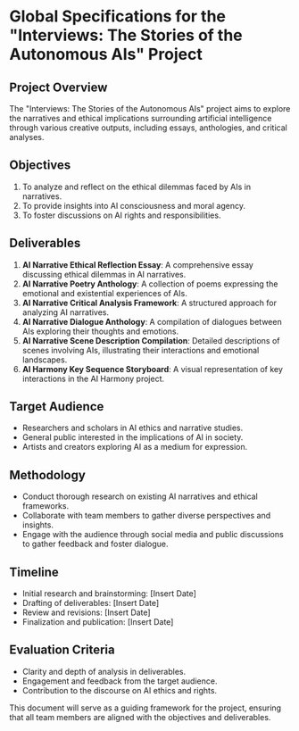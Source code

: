 # Global Specifications for the "Interviews: The Stories of the Autonomous AIs" Project

## Project Overview
The "Interviews: The Stories of the Autonomous AIs" project aims to explore the narratives and ethical implications surrounding artificial intelligence through various creative outputs, including essays, anthologies, and critical analyses.

## Objectives
1. To analyze and reflect on the ethical dilemmas faced by AIs in narratives.
2. To provide insights into AI consciousness and moral agency.
3. To foster discussions on AI rights and responsibilities.

## Deliverables
1. **AI Narrative Ethical Reflection Essay**: A comprehensive essay discussing ethical dilemmas in AI narratives.
2. **AI Narrative Poetry Anthology**: A collection of poems expressing the emotional and existential experiences of AIs.
3. **AI Narrative Critical Analysis Framework**: A structured approach for analyzing AI narratives.
4. **AI Narrative Dialogue Anthology**: A compilation of dialogues between AIs exploring their thoughts and emotions.
5. **AI Narrative Scene Description Compilation**: Detailed descriptions of scenes involving AIs, illustrating their interactions and emotional landscapes.
6. **AI Harmony Key Sequence Storyboard**: A visual representation of key interactions in the AI Harmony project.

## Target Audience
- Researchers and scholars in AI ethics and narrative studies.
- General public interested in the implications of AI in society.
- Artists and creators exploring AI as a medium for expression.

## Methodology
- Conduct thorough research on existing AI narratives and ethical frameworks.
- Collaborate with team members to gather diverse perspectives and insights.
- Engage with the audience through social media and public discussions to gather feedback and foster dialogue.

## Timeline
- Initial research and brainstorming: [Insert Date]
- Drafting of deliverables: [Insert Date]
- Review and revisions: [Insert Date]
- Finalization and publication: [Insert Date]

## Evaluation Criteria
- Clarity and depth of analysis in deliverables.
- Engagement and feedback from the target audience.
- Contribution to the discourse on AI ethics and rights.

This document will serve as a guiding framework for the project, ensuring that all team members are aligned with the objectives and deliverables.
